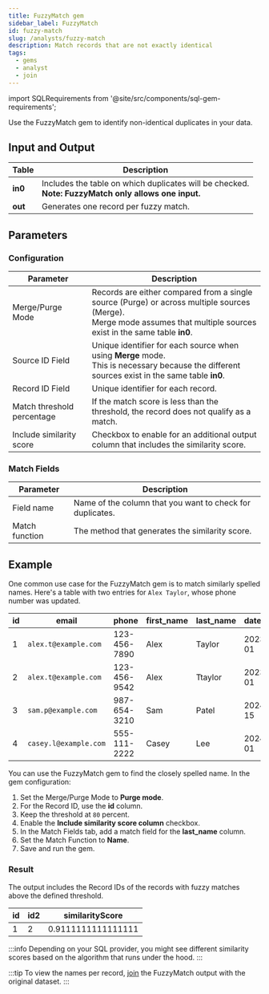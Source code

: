 ```yaml
---
title: FuzzyMatch gem
sidebar_label: FuzzyMatch
id: fuzzy-match
slug: /analysts/fuzzy-match
description: Match records that are not exactly identical
tags:
  - gems
  - analyst
  - join
---
```


import SQLRequirements from '@site/src/components/sql-gem-requirements';

<SQLRequirements
  execution_engine="SQL Warehouse"
  sql_package_name="ProphecyDatabricksSqlBasics"
  sql_package_version="0.0.4+"
/>

Use the FuzzyMatch gem to identify non-identical duplicates in your data.

## Input and Output

| Table   | Description                                                                                              |
| ------- | -------------------------------------------------------------------------------------------------------- |
| **in0** | Includes the table on which duplicates will be checked. <br/>**Note: FuzzyMatch only allows one input.** |
| **out** | Generates one record per fuzzy match.                                                                    |

## Parameters

### Configuration

| Parameter                  | Description                                                                                                                                                                  |
| -------------------------- | ---------------------------------------------------------------------------------------------------------------------------------------------------------------------------- |
| Merge/Purge Mode           | Records are either compared from a single source (Purge) or across multiple sources (Merge). <br/> Merge mode assumes that multiple sources exist in the same table **in0**. |
| Source ID Field            | Unique identifier for each source when using **Merge** mode. <br/>This is necessary because the different sources exist in the same table **in0**.                           |
| Record ID Field            | Unique identifier for each record.                                                                                                                                           |
| Match threshold percentage | If the match score is less than the threshold, the record does not qualify as a match.                                                                                       |
| Include similarity score   | Checkbox to enable for an additional output column that includes the similarity score.                                                                                       |

### Match Fields

| Parameter      | Description                                               |
| -------------- | --------------------------------------------------------- |
| Field name     | Name of the column that you want to check for duplicates. |
| Match function | The method that generates the similarity score.           |

## Example

One common use case for the FuzzyMatch gem is to match similarly spelled names. Here's a table with two entries for `Alex Taylor`, whose phone number was updated.

<div class="table-example">

| id  | email                 | phone        | first_name | last_name | date_added |
| --- | --------------------- | ------------ | ---------- | --------- | ---------- |
| 1   | `alex.t@example.com`  | 123-456-7890 | Alex       | Taylor    | 2023-01-01 |
| 2   | `alex.t@example.com`  | 123-456-9542 | Alex       | Ttaylor   | 2023-07-01 |
| 3   | `sam.p@example.com`   | 987-654-3210 | Sam        | Patel     | 2024-03-15 |
| 4   | `casey.l@example.com` | 555-111-2222 | Casey      | Lee       | 2024-05-01 |

</div>

You can use the FuzzyMatch gem to find the closely spelled name. In the gem configuration:

1. Set the Merge/Purge Mode to **Purge mode**.
1. For the Record ID, use the **id** column.
1. Keep the threshold at `80` percent.
1. Enable the **Include similarity score column** checkbox.
1. In the Match Fields tab, add a match field for the **last_name** column.
1. Set the Match Function to **Name**.
1. Save and run the gem.

### Result

The output includes the Record IDs of the records with fuzzy matches above the defined threshold.

<div class="table-example">

| id  | id2 | similarityScore    |
| --- | --- | ------------------ |
| 1   | 2   | 0.9111111111111111 |

</div>

:::info
Depending on your SQL provider, you might see different similarity scores based on the algorithm that runs under the hood.
:::

:::tip
To view the names per record, [join](/analysts/join) the FuzzyMatch output with the original dataset.
:::
